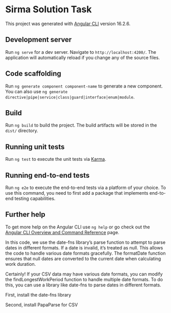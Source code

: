 <!DOCTYPE html>
<html xmlns="http://www.w3.org/1999/xhtml" lang="en">
<head>
	<meta charset="utf-8"/>
</head>
<body>

<h1 id="mydreamapp"> Sirma Solution Task </h1>

<p>This project was generated with <a href="https://github.com/angular/angular-cli">Angular CLI</a> version 16.2.6.</p>

<h2 id="developmentserver">Development server</h2>

<p>Run <code>ng serve</code> for a dev server. Navigate to <code>http://localhost:4200/</code>. The application will automatically reload if you change any of the source files.</p>

<h2 id="codescaffolding">Code scaffolding</h2>

<p>Run <code>ng generate component component-name</code> to generate a new component. You can also use <code>ng generate directive|pipe|service|class|guard|interface|enum|module</code>.</p>

<h2 id="build">Build</h2>

<p>Run <code>ng build</code> to build the project. The build artifacts will be stored in the <code>dist/</code> directory.</p>

<h2 id="runningunittests">Running unit tests</h2>

<p>Run <code>ng test</code> to execute the unit tests via <a href="https://karma-runner.github.io">Karma</a>.</p>

<h2 id="runningend-to-endtests">Running end-to-end tests</h2>

<p>Run <code>ng e2e</code> to execute the end-to-end tests via a platform of your choice. To use this command, you need to first add a package that implements end-to-end testing capabilities.</p>

<h2 id="furtherhelp">Further help</h2>

<p>To get more help on the Angular CLI use <code>ng help</code> or go check out the <a href="https://angular.io/cli">Angular CLI Overview and Command Reference</a> page.</p>

<p>In this code, we use the date-fns library&#8217;s parse function to attempt to parse dates in different formats. If a date is invalid, it&#8217;s treated as null. This allows the code to handle various date formats gracefully. The formatDate function ensures that null dates are converted to the current date when calculating work duration.</p>

<p>Certainly! If your CSV data may have various date formats, you can modify the findLongestWorkPeriod function to handle multiple date formats. To do this, you can use a library like date-fns to parse dates in different formats.</p>

<p>First, install the date-fns library</p>

<p>Second, install PapaParse for CSV</p>

</body>
</html>


